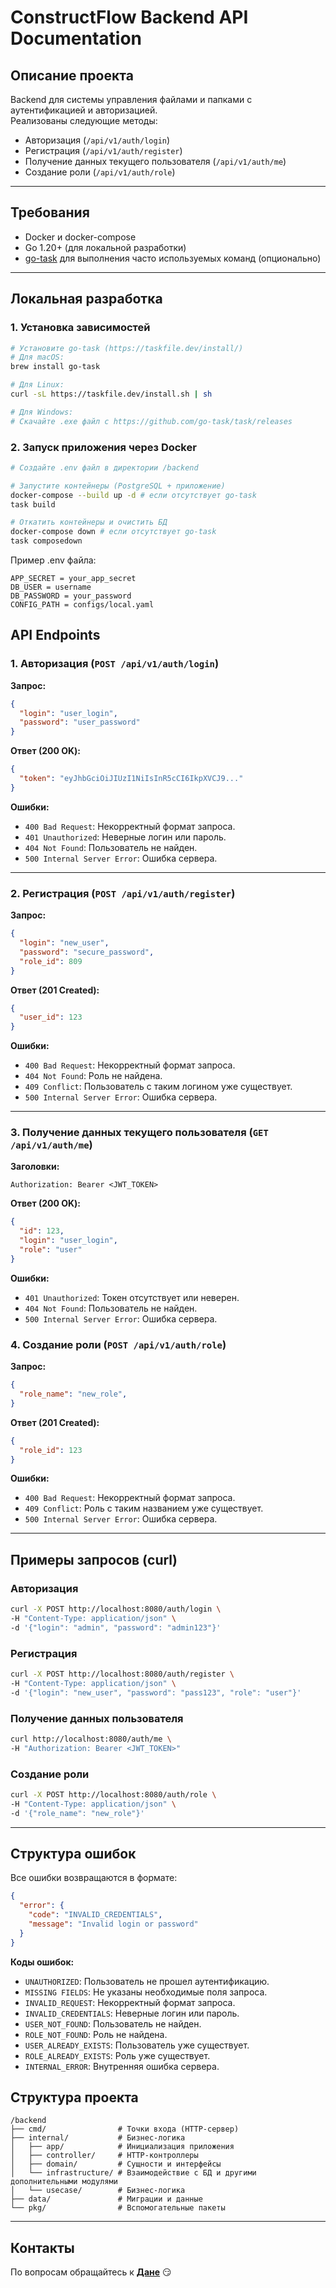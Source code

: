 # ConstructFlow Backend API Documentation

## Описание проекта
Backend для системы управления файлами и папками с аутентификацией и авторизацией.  
Реализованы следующие методы:
- Авторизация (`/api/v1/auth/login`)
- Регистрация (`/api/v1/auth/register`)
- Получение данных текущего пользователя (`/api/v1/auth/me`)
- Создание роли (`/api/v1/auth/role`)

---

## Требования
- Docker и docker-compose
- Go 1.20+ (для локальной разработки)
- [go-task](https://taskfile.dev/) для выполнения часто используемых команд (опционально)

---

## Локальная разработка

### 1. Установка зависимостей
```bash
# Установите go-task (https://taskfile.dev/install/)
# Для macOS:
brew install go-task

# Для Linux:
curl -sL https://taskfile.dev/install.sh | sh

# Для Windows:
# Скачайте .exe файл с https://github.com/go-task/task/releases
```

### 2. Запуск приложения через Docker
```bash
# Создайте .env файл в директории /backend

# Запустите контейнеры (PostgreSQL + приложение)
docker-compose --build up -d # если отсутствует go-task
task build 

# Откатить контейнеры и очистить БД
docker-compose down # если отсутствует go-task
task composedown
```
Пример .env файла:
```
APP_SECRET = your_app_secret
DB_USER = username
DB_PASSWORD = your_password
CONFIG_PATH = configs/local.yaml
```

## API Endpoints

### 1. Авторизация (`POST /api/v1/auth/login`)
**Запрос:**
```json
{
  "login": "user_login",
  "password": "user_password"
}
```

**Ответ (200 OK):**
```json
{
  "token": "eyJhbGciOiJIUzI1NiIsInR5cCI6IkpXVCJ9..."
}
```

**Ошибки:**
- `400 Bad Request`: Некорректный формат запроса.
- `401 Unauthorized`: Неверные логин или пароль.
- `404 Not Found`: Пользователь не найден.
- `500 Internal Server Error`: Ошибка сервера.

---

### 2. Регистрация (`POST /api/v1/auth/register`)
**Запрос:**
```json
{
  "login": "new_user",
  "password": "secure_password",
  "role_id": 809
}
```

**Ответ (201 Created):**
```json
{
  "user_id": 123
}
```

**Ошибки:**
- `400 Bad Request`: Некорректный формат запроса.
- `404 Not Found`: Роль не найдена.
- `409 Conflict`: Пользователь с таким логином уже существует.
- `500 Internal Server Error`: Ошибка сервера.

---

### 3. Получение данных текущего пользователя (`GET /api/v1/auth/me`)
**Заголовки:**
```http
Authorization: Bearer <JWT_TOKEN>
```

**Ответ (200 OK):**
```json
{
  "id": 123,
  "login": "user_login",
  "role": "user"
}
```

**Ошибки:**
- `401 Unauthorized`: Токен отсутствует или неверен.
- `404 Not Found`: Пользователь не найден.
- `500 Internal Server Error`: Ошибка сервера.

### 4. Создание роли (`POST /api/v1/auth/role`)
**Запрос:**
```json
{
  "role_name": "new_role",
}
```

**Ответ (201 Created):**
```json
{
  "role_id": 123
}
```

**Ошибки:**
- `400 Bad Request`: Некорректный формат запроса.
- `409 Conflict`: Роль с таким названием уже существует.
- `500 Internal Server Error`: Ошибка сервера.

---

## Примеры запросов (curl)

### Авторизация
```bash
curl -X POST http://localhost:8080/auth/login \
-H "Content-Type: application/json" \
-d '{"login": "admin", "password": "admin123"}'
```

### Регистрация
```bash
curl -X POST http://localhost:8080/auth/register \
-H "Content-Type: application/json" \
-d '{"login": "new_user", "password": "pass123", "role": "user"}'
```

### Получение данных пользователя
```bash
curl http://localhost:8080/auth/me \
-H "Authorization: Bearer <JWT_TOKEN>"
```

### Создание роли
```bash
curl -X POST http://localhost:8080/auth/role \
-H "Content-Type: application/json" \
-d '{"role_name": "new_role"}'
```

---

## Структура ошибок
Все ошибки возвращаются в формате:
```json
{
  "error": {
    "code": "INVALID_CREDENTIALS",
    "message": "Invalid login or password"
  }
}
```

**Коды ошибок:**
- `UNAUTHORIZED`: Пользователь не прошел аутентификацию.
- `MISSING FIELDS`: Не указаны необходимые поля запроса.
- `INVALID_REQUEST`: Некорректный формат запроса.
- `INVALID_CREDENTIALS`: Неверные логин или пароль.
- `USER_NOT_FOUND`: Пользователь не найден.
- `ROLE_NOT_FOUND`: Роль не найдена.
- `USER_ALREADY_EXISTS`: Пользователь уже существует.
- `ROLE_ALREADY_EXISTS`: Роль уже существует.
- `INTERNAL_ERROR`: Внутренняя ошибка сервера.

## Структура проекта
```
/backend
├── cmd/                # Точки входа (HTTP-сервер)
├── internal/           # Бизнес-логика
│   ├── app/            # Инициализация приложения
│   ├── controller/     # HTTP-контроллеры
│   ├── domain/         # Сущности и интерфейсы
│   └── infrastructure/ # Взаимодействие с БД и другими дополнительными модулями
│   └── usecase/        # Бизнес-логика
├── data/               # Миграции и данные
└── pkg/                # Вспомогательные пакеты
```

---

## Контакты
По вопросам обращайтесь к **[Дане](https://github.com/snowwyd)** 😏
